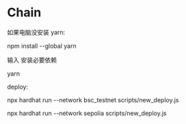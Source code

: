 # Chain
如果电脑没安装 yarn: 

npm install --global yarn

输入 安装必要依赖

yarn

deploy: 

npx hardhat run --network bsc_testnet scripts/new_deploy.js

npx hardhat run --network sepolia scripts/new_deploy.js
